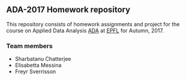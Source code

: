 ## ADA-2017 Homework repository

This repository consists of homework assignments and project for the course on Applied Data Analysis [ADA](https://dlab.epfl.ch/teaching/fall2017/cs401/) at [EPFL](https://www.epfl.ch/) for Autumn, 2017.

### Team members

* Sharbatanu Chatterjee
* Elisabetta Messina
* Freyr Sverrisson
